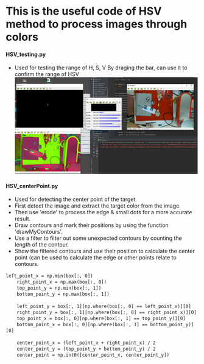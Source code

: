 # This is the useful code of HSV method to process images through colors

#### HSV_testing.py
  - Used for testing the range of H, S, V
  By draging the bar, can use it to confirm the range of HSV
  ![image](IMG/HSV_Range_v3.png)
  
#### HSV_centerPoint.py
   * Used for detecting the center point of the target. 
   * First detect the image and extract the target color from the image. 
   * Then use 'erode' to process the edge & small dots for a more accurate result. 
   * Draw contours and mark their positions by using the function 'drawMyContours'. 
   * Use a filter to filter out some unexpected contours by counting the length of the contour. 
   * Show the filtered contours and use their position to calculate the center point (can be used to calculate the edge or other points relate to contours. 

```
left_point_x = np.min(box[:, 0])
    right_point_x = np.max(box[:, 0])
    top_point_y = np.min(box[:, 1])
    bottom_point_y = np.max(box[:, 1])

    left_point_y = box[:, 1][np.where(box[:, 0] == left_point_x)][0]
    right_point_y = box[:, 1][np.where(box[:, 0] == right_point_x)][0]
    top_point_x = box[:, 0][np.where(box[:, 1] == top_point_y)][0]
    bottom_point_x = box[:, 0][np.where(box[:, 1] == bottom_point_y)][0]

    center_point_x = (left_point_x + right_point_x) / 2
    center_point_y = (top_point_y + bottom_point_y) / 2
    center_point = np.int0([center_point_x, center_point_y])
    

    
    
